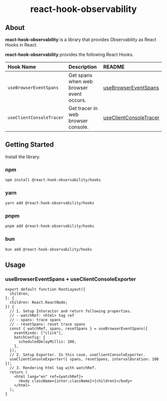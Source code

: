 <p align="center">
    <h1 align="center">react-hook-observability</h1>
</p>

## About

**react-hook-observability** is a library that provides Observability as React Hooks in React.

**react-hook-observability** provides the following React Hooks.

| Hook Name                | Description                              | README                                                                           |
| :----------------------- | :--------------------------------------- | :------------------------------------------------------------------------------- |
| `useBrowserEventSpans`   | Get spans when web browser event occurs. | [useBrowserEventSpans](./packages/hooks/use-browser-event-spans/README.md)       |
| `useClientConsoleTracer` | Get tracer in web browser console.       | [useClientConsoleTracer](./packages/hooks/use-client-console-exporter/README.md) |

## Getting Started

Install the library.

### npm

```bash
npm install @react-hook-observability/hooks
```

### yarn

```bash
yarn add @react-hook-observability/hooks
```

### pnpm

```bash
pnpm add @react-hook-observability/hooks
```

### bun

```bash
bun add @react-hook-observability/hooks
```

## Usage

### useBrowserEventSpans + useClientConsoleExporter

```tsx
export default function RootLayout({
  children,
}: {
  children: React.ReactNode;
}) {
  // 1. Setup Interactor and return following properties.
  // - watchRef: <html> tag ref
  // - spans: trace spans
  // - resetSpans: reset trace spans
  const { watchRef, spans, resetSpans } = useBrowserEventSpans({
    eventKinds: ["click"],
    batchConfig: {
      scheduledDelayMillis: 100,
    },
  });
  // 2. Setup Exporter. In this case, useClientConsoleExporter.
  useClientConsoleExporter({ spans, resetSpans, intervalDuration: 100 });
  // 3. Rendering html tag with watchRef.
  return (
    <html lang="en" ref={watchRef}>
      <body className={inter.className}>{children}</body>
    </html>
  );
}
```
